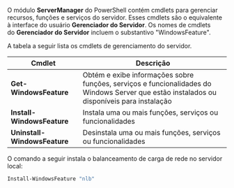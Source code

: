 O módulo **ServerManager** do PowerShell contém cmdlets para gerenciar recursos, funções e serviços do servidor. Esses cmdlets são o equivalente à interface do usuário **Gerenciador do Servidor**. Os nomes de cmdlets do **Gerenciador do Servidor** incluem o substantivo "WindowsFeature".

A tabela a seguir lista os cmdlets de gerenciamento do servidor.

|**Cmdlet**|**Descrição**|
|---|---|
|**Get-WindowsFeature**|Obtém e exibe informações sobre funções, serviços e funcionalidades do Windows Server que estão instalados ou disponíveis para instalação|
|**Install-WindowsFeature**|Instala uma ou mais funções, serviços ou funcionalidades|
|**Uninstall-WindowsFeature**|Desinstala uma ou mais funções, serviços ou funcionalidades|

O comando a seguir instala o balanceamento de carga de rede no servidor local:

```powershell
Install-WindowsFeature "nlb"
```